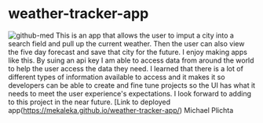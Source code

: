 # weather-tracker-app
![github-med](https://user-images.githubusercontent.com/58678985/75116519-73d05300-5626-11ea-8449-ac15d08e0ae7.png)
This is an app that allows the user to imput a city into a search field and pull up the current weather. Then the user can also view
the five day forecast and save that city for the future. I enjoy making apps like this. By suing an api key I am able to access data
from around the world to help the user access the data they need. I learned that there is a lot of different types of information 
available to access and it makes it so developers can be able to create and fine tune projects so the UI has what it needs to meet
the user experience's expectations. I look forward to adding to this project in the near future. 
[Link to deployed app(https://mekaleka.github.io/weather-tracker-app/)
Michael Plichta
